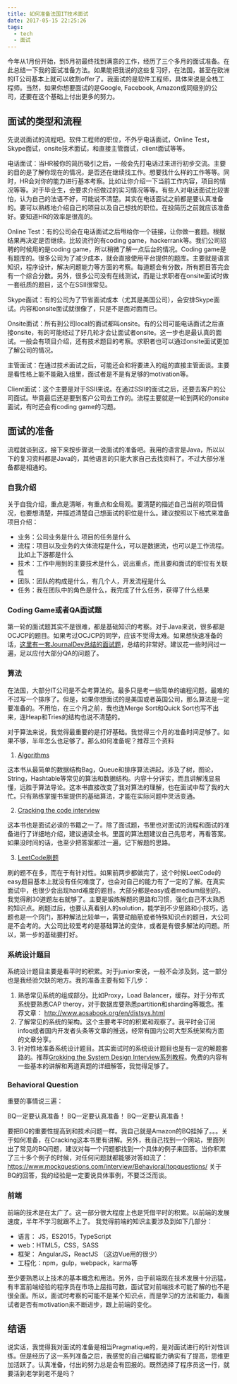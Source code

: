 ```yaml
---
title: 如何准备法国IT技术面试
date: 2017-05-15 22:25:26
tags:
  - tech
  - 面试
---
```


今年从1月份开始，到5月初最终找到满意的工作，经历了三个多月的面试准备。在此总结一下我的面试准备方法。如果能把我说的这些复习好，在法国，甚至在欧洲的IT公司基本上就可以收割offer了。我面试的是软件工程师，具体来说是全栈工程师。当然，如果你想要面试的是Google, Facebook, Amazon或同级别的公司，还要在这个基础上付出更多的努力。

## 面试的类型和流程

先说说面试的流程吧。软件工程师的职位，不外乎电话面试，Online Test，Skype面试，onsite技术面试，和直接主管面试，client面试等等。

电话面试：当HR被你的简历吸引之后，一般会先打电话过来进行初步交流。主要的目的是了解你现在的情况，是否还在继续找工作。想要找什么样的工作等等。同时，HR会对你的能力进行基本考察。比如让你介绍一下当前工作内容，项目的情况等等。对于毕业生，会要求介绍做过的实习情况等等。有些人对电话面试比较害怕，认为自己的法语不好，可能说不清楚。其实在电话面试之前都是要认真准备的。要可以熟练地介绍自己的项目以及自己想找的职位。在投简历之前就应该准备好。要知道HR的效率是很高的。

Online Test：有的公司会在电话面试之后甩给你一个链接，让你做一套题。根据结果再决定是否继续。比较流行的有coding game，hackerrank等。我们公司招聘的时候用的是coding game，所以稍微了解一点后台的情况。Coding game是有题库的。很多公司为了减少成本，就会直接使用平台提供的题库。主要就是语言知识，程序设计，解决问题能力等方面的考察。每道题会有分数，所有题目答完会有一个综合分数。另外，很多公司没有在线测试，而是让求职者在onsite面试时做一套纸质的题目，这个在SSII很常见。

Skype面试：有的公司为了节省面试成本（尤其是美国公司），会安排Skype面试。内容和onsite面试就很像了，只是不是面对面而已。

Onsite面试：所有到公司local的面试都叫onsite。有的公司可能电话面试之后直接onsite，有的可能经过了好几轮才会让面试者onsite。这一步也是最认真的面试。一般会有项目介绍，还有技术题目的考察。求职者也可以通过onsite面试更加了解公司的情况。

主管面试：在通过技术面试之后，可能还会和将要进入的组的直接主管面谈。主要是看性格上能不能融入组里，面试者是不是有足够的motivation等。

Client面试：这个主要是对于SSII来说。在通过SSII的面试之后，还要去客户的公司面试。毕竟最后还是要到客户公司去工作的。流程主要就是一轮到两轮的onsite面试，有时还会有coding game的习题。

## 面试的准备

流程就谈到这，接下来按步骤说一说面试的准备吧。我用的语言是Java，所以以下的复习资料都是Java的，其他语言的只能大家自己去找资料了。不过大部分准备都是相通的。

### 自我介绍
关于自我介绍，重点是清晰，有重点和全局观。要清楚的描述自己当前的项目情况，也要想清楚，并描述清楚自己想面试的职位是什么。建议按照以下格式来准备项目介绍：

* 业务：公司业务是什么 项目的任务是什么
* 流程：项目以及业务的大体流程是什么，可以是数据流，也可以是工作流程。比如上下游都是什么
* 技术：工作中用到的主要技术是什么，说出重点，而且要和面试的职位有关联性
* 团队：团队的构成是什么，有几个人，开发流程是什么
* 任务：我在团队中的角色是什么，我完成了什么任务，获得了什么结果

### Coding Game或者QA面试题
第一轮的面试题其实不是很难，都是基础知识的考察。对于Java来说，很多都是OCJCP的题目。如果考过OCJCP的同学，应该不觉得太难。如果想快速准备的话，[这里有一套JournalDev总结的面试题](http://www.journaldev.com/2366/core-java-interview-questions-and-answers)，总结的非常好。建议花一些时间过一遍，足以应付大部分QA的问题了。


### 算法
在法国，大部分IT公司是不会考算法的。最多只是考一些简单的编程问题，最难的不过写一个排序了。但是，如果你想面试的是美国或者英国公司，那么算法是一定要准备的。不用怕，在三个月之前，我也连Merge Sort和Quick Sort也写不出来，连Heap和Tries的结构也说不清楚的。

对于算法来说，我觉得最重要的是打好基础。我觉得三个月的准备时间足够了。如果不够，半年怎么也足够了。那么如何准备呢？推荐三个资料

1. [Algorithms](https://github.com/haseebr/competitive-programming/blob/master/Materials/Algorithhms%204th%20Edition%20by%20Robert%20Sedgewick%2C%20Kevin%20Wayne.pdf)

  这本书从最简单的数据结构Bag，Queue和排序算法讲起，涉及了树，图论，String，Hashtable等常见的算法和数据结构。内容十分详实，而且讲解浅显易懂，远胜于算法导论。这本书直接改变了我对算法的理解，也在面试中帮了我的大忙。只有熟练掌握书里提供的基础算法，才能在实际问题中灵活变通。

2. [Cracking the code interview](https://inspirit.net.in/books/placements/Cracking%20the%20Coding%20Interview.pdf)

  这本书也是面试必读的书籍之一了。除了面试题，书里也对面试的流程和面试的准备进行了详细地介绍，建议通读全书。里面的算法题建议自己先思考，再看答案。如果没时间的话，也至少把答案都过一遍，记下解题的思路。

3. [LeetCode刷题](https://leetcode.com/)

  刷的题不在多，而在于有针对性。如果前两步都做完了，这个时候LeetCode的easy题目基本上就没有任何难度了，也会对自己的能力有了一定的了解。在真实面试中，也很少会出现hard难度的题目。大部分都是easy或者medium级别的。我觉得刷30道题左右就够了。主要是锻炼解题的思路和习惯，强化自己不太熟悉的知识点。刷题过后，也要认真看别人的solution，能学到不少思路和小技巧。选题也是一个窍门，那种解法比较单一，需要动脑筋或者特殊知识点的题目，大公司是不会考的。大公司比较爱考的是基础算法的变体，或者是有很多解法的问题。所以，第一步的基础要打好。

### 系统设计题目
系统设计题目主要是看平时的积累。对于junior来说，一般不会涉及到。这一部分也是我经验欠缺的地方。我的准备主要有如下几步：
1. 熟悉常见系统的组成部分。比如Proxy，Load Balancer，缓存。对于分布式系统要熟悉CAP theroy，对于数据库要熟悉partition和sharding等概念。推荐文章： http://www.aosabook.org/en/distsys.html
2. 了解常见的系统的架构。这个主要考平时的积累和观察了。我平时会订阅infoq或者国内开发者头条等文章的推送，经常有国内公司大型系统架构方面的文章分享。
3. 针对性地准备系统设计题目。其实面试时的系统设计题目也是有一定的解题套路的。推荐[Grokking the System Design Interview系列教程](https://www.educative.io/collection/5668639101419520/5649050225344512)。免费的内容有一些基本的讲解和两道真题的详细解答，我觉得足够了。

### Behavioral Question

重要的事情说三遍：

BQ一定要认真准备！
BQ一定要认真准备！
BQ一定要认真准备！

要把BQ的重要性提高到和技术问题一样。我自己就是Amazon的BQ挂掉了。。。关于如何准备，在Cracking这本书里有讲解。另外，我自己找到一个网站，里面列出了常见的BQ问题，建议对每一个问题都找到一个具体的例子来回答。当你积累了三十多个例子的时候，对任何问题就都能够对答如流了：https://www.mockquestions.com/interview/Behavioral/topquestions/
关于BQ的回答，我的经验是一定要说具体事例，不要泛泛而谈。

### 前端
前端的技术是在太广了。这一部分很大程度上也是凭借平时的积累。以前端的发展速度，半年不学习就跟不上了。
我觉得前端的知识主要涉及到如下几部分：

* 语言： JS，ES2015，TypeScript
* web：HTML5，CSS，SASS
* 框架： AngularJS，ReactJS （这边Vue用的很少）
* 工程化：npm，gulp，webpack，karma等

至少要熟悉以上技术的基本概念和用法。另外，由于前端现在技术发展十分迅猛，有丰富前端经验的程序员在市场上屈指可数，面试官对前端技术可能了解的也不是很全面。所以，面试时考察的可能不是某个知识点，而是学习的方法和能力，看面试者是否有motivation来不断进步，跟上前端的变化。

## 结语
说实话，我觉得我对面试的准备是相当Pragmatique的，是对面试进行的针对性训练。但是经历了这一系列准备之后，我感觉的自己编程能力确实有了提高，思维更加活跃了。认真准备，付出的努力总是会有回报的。既然选择了程序员这一行，就要活到老学到老不是吗？
